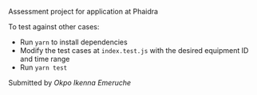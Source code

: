 Assessment project for application at Phaidra

To test against other cases:
- Run `yarn` to install dependencies
- Modify the test cases at `index.test.js` with the desired equipment ID and time range
- Run `yarn test`

Submitted by *Okpo Ikenna Emeruche*